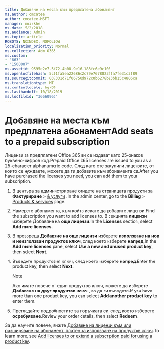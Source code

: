 ```yaml
---
title: Добавяне на места към предплатена абонамент
ms.author: cmcatee
author: cmcatee-MSFT
manager: mnirkhe
ms.date: 5/2/2018
ms.audience: Admin
ms.topic: article
ROBOTS: NOINDEX, NOFOLLOW
localization_priority: Normal
ms.collection: Adm_O365
ms.custom:
- "663"
- "1500007"
ms.assetid: 9595e2e7-5f72-4b08-9e16-183fc6e9c108
ms.openlocfilehash: 5c01fa5ea22686c2c79e7678823ffa7fe31c3f89
ms.sourcegitcommit: 037331d71f06750d972c0b6278b23bb15c4806ca
ms.translationtype: MT
ms.contentlocale: bg-BG
ms.lasthandoff: 10/18/2019
ms.locfileid: "36660961"
---
```

# <a name="add-seats-to-a-prepaid-subscription"></a><span data-ttu-id="45a4e-102">Добавяне на места към предплатена абонамент</span><span class="sxs-lookup"><span data-stu-id="45a4e-102">Add seats to a prepaid subscription</span></span>

<span data-ttu-id="45a4e-103">Лицензи за предплатени Office 365 ви се издават като 25-знаков буквено-цифров код.</span><span class="sxs-lookup"><span data-stu-id="45a4e-103">Prepaid Office 365 licenses are issued to you as a 25-character alphanumeric code.</span></span> <span data-ttu-id="45a4e-104">След като сте закупили лицензите, от които се нуждаете, можете да ги добавите към абонамента си.</span><span class="sxs-lookup"><span data-stu-id="45a4e-104">After you have purchased the licenses you need, you can add them to your subscription.</span></span> 

1. <span data-ttu-id="45a4e-105">В центъра за администриране отидете на страницата продукти за **Фактуриране** > [& услуги](https://go.microsoft.com/fwlink/p/?linkid=842054) .</span><span class="sxs-lookup"><span data-stu-id="45a4e-105">In the admin center, go to the **Billing** > [Products & services](https://go.microsoft.com/fwlink/p/?linkid=842054) page.</span></span>

2. <span data-ttu-id="45a4e-106">Намерете абонамента, към който искате да добавите лицензи.</span><span class="sxs-lookup"><span data-stu-id="45a4e-106">Find the subscription you want to add licenses to.</span></span> <span data-ttu-id="45a4e-107">В секцията **лицензи** изберете Добавяне на **още лицензи**.</span><span class="sxs-lookup"><span data-stu-id="45a4e-107">In the **Licenses** section, select **Add more licenses**.</span></span>

3. <span data-ttu-id="45a4e-108">В прозореца **Добавяне на още лицензи** изберете **използване на нов и неизползван продуктов ключ**, след което изберете **напред**.</span><span class="sxs-lookup"><span data-stu-id="45a4e-108">In the **Add more licenses** pane, select **Use a new and unused product key**, then select **Next**.</span></span>

4. <span data-ttu-id="45a4e-109">Въведете продуктовия ключ, след което изберете **напред**.</span><span class="sxs-lookup"><span data-stu-id="45a4e-109">Enter the product key, then select **Next**.</span></span>

    > [!NOTE]
    > <span data-ttu-id="45a4e-110">Ако имате повече от един продуктов ключ, можете да изберете **Добавяне на друг продуктов ключ** , за да ги въведете.</span><span class="sxs-lookup"><span data-stu-id="45a4e-110">If you have more than one product key, you can select **Add another product key** to enter them.</span></span>

5. <span data-ttu-id="45a4e-111">Прегледайте подробностите за поръчката си, след което изберете **осребряване**.</span><span class="sxs-lookup"><span data-stu-id="45a4e-111">Review your order details, then select **Redeem**.</span></span>

<span data-ttu-id="45a4e-112">За да научите повече, вижте [Добавяне на лицензи към или разширяване на абонамент, платен за използване на продуктов ключ](https://docs.microsoft.com/office365/admin/misc/add-licenses-using-product-key).</span><span class="sxs-lookup"><span data-stu-id="45a4e-112">To learn more, see [Add licenses to or extend a subscription paid for using a product key](https://docs.microsoft.com/office365/admin/misc/add-licenses-using-product-key).</span></span>